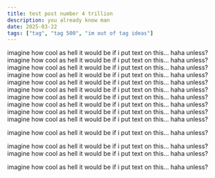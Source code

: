 ```yaml
---
title: test post number 4 trillion
description: you already know man
date: 2025-03-22
tags: ["tag", "tag 500", "im out of tag ideas"]
---
```

imagine how cool as hell it would be if i put text on this... haha unless?
imagine how cool as hell it would be if i put text on this... haha unless?
imagine how cool as hell it would be if i put text on this... haha unless?
imagine how cool as hell it would be if i put text on this... haha unless?
imagine how cool as hell it would be if i put text on this... haha unless?
imagine how cool as hell it would be if i put text on this... haha unless?
imagine how cool as hell it would be if i put text on this... haha unless?
imagine how cool as hell it would be if i put text on this... haha unless?
imagine how cool as hell it would be if i put text on this... haha unless?
imagine how cool as hell it would be if i put text on this... haha unless?


imagine how cool as hell it would be if i put text on this... haha unless?


imagine how cool as hell it would be if i put text on this... haha unless?
imagine how cool as hell it would be if i put text on this... haha unless?


imagine how cool as hell it would be if i put text on this... haha unless?